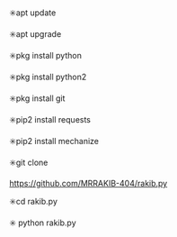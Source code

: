 ✳️apt update

✳️apt upgrade

✳️pkg install python

✳️pkg install python2

✳️pkg install git

✳️pip2 install requests

✳️pip2 install mechanize

✳️git clone 

https://github.com/MRRAKIB-404/rakib.py

✳️cd rakib.py

✳️ python rakib.py
